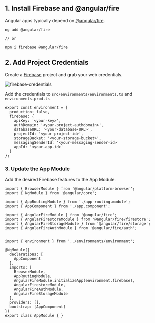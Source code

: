 ## 1. Install Firebase and @angular/fire

Angular apps typically depend on [@angular/fire](https://github.com/angular/angularfire2). 

```
ng add @angular/fire

// or 

npm i firebase @angular/fire
```

## 2. Add Project Credentials

Create a [Firebase](https://firebase.google.com/) project and grab your web credentials. 

![firebase-credentials](https://firebasestorage.googleapis.com/v0/b/fireship-lessons.appspot.com/o/add-app.PNG?alt=media&token=b31bcba9-4493-44de-9f21-0b60d05caee5)

Add the credentials to `src/environments/environments.ts` and `environments.prod.ts`

```
export const environment = {
  production: false,
  firebase: {
    apiKey: '<your-key>',
    authDomain: '<your-project-authdomain>',
    databaseURL: '<your-database-URL>',
    projectId: '<your-project-id>',
    storageBucket: '<your-storage-bucket>',
    messagingSenderId: '<your-messaging-sender-id>'
    appId: '<your-app-id>'
  }
};
```

### 3. Update the App Module

Add the desired Firebase features to the App Module. 

```
import { BrowserModule } from '@angular/platform-browser';
import { NgModule } from '@angular/core';

import { AppRoutingModule } from './app-routing.module';
import { AppComponent } from './app.component';

import { AngularFireModule } from '@angular/fire';
import { AngularFirestoreModule } from '@angular/fire/firestore';
import { AngularFireStorageModule } from '@angular/fire/storage';
import { AngularFireAuthModule } from '@angular/fire/auth';


import { environment } from '../environments/environment';

@NgModule({
  declarations: [
    AppComponent
  ],
  imports: [
    BrowserModule,
    AppRoutingModule,
    AngularFireModule.initializeApp(environment.firebase),
    AngularFirestoreModule,
    AngularFireAuthModule,
    AngularFireStorageModule
  ],
  providers: [],
  bootstrap: [AppComponent]
})
export class AppModule { }
```
